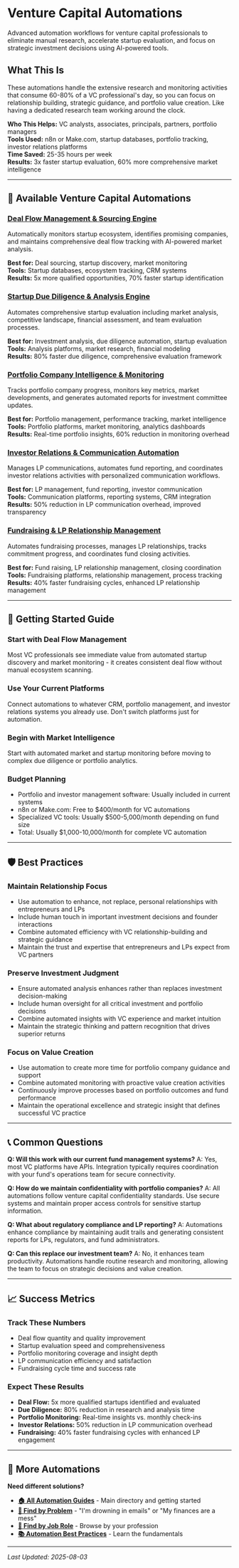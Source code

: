 # Venture Capital Automations

Advanced automation workflows for venture capital professionals to eliminate manual research, accelerate startup evaluation, and focus on strategic investment decisions using AI-powered tools.

## What This Is

These automations handle the extensive research and monitoring activities that consume 60-80% of a VC professional's day, so you can focus on relationship building, strategic guidance, and portfolio value creation. Like having a dedicated research team working around the clock.

**Who This Helps:** VC analysts, associates, principals, partners, portfolio managers  
**Tools Used:** n8n or Make.com, startup databases, portfolio tracking, investor relations platforms  
**Time Saved:** 25-35 hours per week  
**Results:** 3x faster startup evaluation, 60% more comprehensive market intelligence

---

## 🚀 Available Venture Capital Automations

### [Deal Flow Management & Sourcing Engine](Deal%20Flow%20Management%20and%20Sourcing%20Engine.md)
Automatically monitors startup ecosystem, identifies promising companies, and maintains comprehensive deal flow tracking with AI-powered market analysis.

**Best for:** Deal sourcing, startup discovery, market monitoring  
**Tools:** Startup databases, ecosystem tracking, CRM systems  
**Results:** 5x more qualified opportunities, 70% faster startup identification

### [Startup Due Diligence & Analysis Engine](Startup%20Due%20Diligence%20and%20Analysis%20Engine.md)
Automates comprehensive startup evaluation including market analysis, competitive landscape, financial assessment, and team evaluation processes.

**Best for:** Investment analysis, due diligence automation, startup evaluation  
**Tools:** Analysis platforms, market research, financial modeling  
**Results:** 80% faster due diligence, comprehensive evaluation framework

### [Portfolio Company Intelligence & Monitoring](Portfolio%20Company%20Intelligence%20and%20Monitoring.md)
Tracks portfolio company progress, monitors key metrics, market developments, and generates automated reports for investment committee updates.

**Best for:** Portfolio management, performance tracking, market intelligence  
**Tools:** Portfolio platforms, market monitoring, analytics dashboards  
**Results:** Real-time portfolio insights, 60% reduction in monitoring overhead

### [Investor Relations & Communication Automation](Investor%20Relations%20and%20Communication%20Automation.md)
Manages LP communications, automates fund reporting, and coordinates investor relations activities with personalized communication workflows.

**Best for:** LP management, fund reporting, investor communication  
**Tools:** Communication platforms, reporting systems, CRM integration  
**Results:** 50% reduction in LP communication overhead, improved transparency

### [Fundraising & LP Relationship Management](Fundraising%20and%20LP%20Relationship%20Management.md)
Automates fundraising processes, manages LP relationships, tracks commitment progress, and coordinates fund closing activities.

**Best for:** Fund raising, LP relationship management, closing coordination  
**Tools:** Fundraising platforms, relationship management, process tracking  
**Results:** 40% faster fundraising cycles, enhanced LP relationship management

---

## 🎯 Getting Started Guide

### Start with Deal Flow Management
Most VC professionals see immediate value from automated startup discovery and market monitoring - it creates consistent deal flow without manual ecosystem scanning.

### Use Your Current Platforms
Connect automations to whatever CRM, portfolio management, and investor relations systems you already use. Don't switch platforms just for automation.

### Begin with Market Intelligence
Start with automated market and startup monitoring before moving to complex due diligence or portfolio analytics.

### Budget Planning
- Portfolio and investor management software: Usually included in current systems
- n8n or Make.com: Free to $400/month for VC automations
- Specialized VC tools: Usually $500-5,000/month depending on fund size
- Total: Usually $1,000-10,000/month for complete VC automation

---

## 🛡️ Best Practices

### Maintain Relationship Focus
- Use automation to enhance, not replace, personal relationships with entrepreneurs and LPs
- Include human touch in important investment decisions and founder interactions
- Combine automated efficiency with VC relationship-building and strategic guidance
- Maintain the trust and expertise that entrepreneurs and LPs expect from VC partners

### Preserve Investment Judgment
- Ensure automated analysis enhances rather than replaces investment decision-making
- Include human oversight for all critical investment and portfolio decisions
- Combine automated insights with VC experience and market intuition
- Maintain the strategic thinking and pattern recognition that drives superior returns

### Focus on Value Creation
- Use automation to create more time for portfolio company guidance and support
- Combine automated monitoring with proactive value creation activities
- Continuously improve processes based on portfolio outcomes and fund performance
- Maintain the operational excellence and strategic insight that defines successful VC practice

---

## 📞 Common Questions

**Q: Will this work with our current fund management systems?**
A: Yes, most VC platforms have APIs. Integration typically requires coordination with your fund's operations team for secure connectivity.

**Q: How do we maintain confidentiality with portfolio companies?**
A: All automations follow venture capital confidentiality standards. Use secure systems and maintain proper access controls for sensitive startup information.

**Q: What about regulatory compliance and LP reporting?**
A: Automations enhance compliance by maintaining audit trails and generating consistent reports for LPs, regulators, and fund administrators.

**Q: Can this replace our investment team?**
A: No, it enhances team productivity. Automations handle routine research and monitoring, allowing the team to focus on strategic decisions and value creation.

---

## 📈 Success Metrics

### Track These Numbers
- Deal flow quantity and quality improvement
- Startup evaluation speed and comprehensiveness
- Portfolio monitoring coverage and insight depth
- LP communication efficiency and satisfaction
- Fundraising cycle time and success rate

### Expect These Results
- **Deal Flow:** 5x more qualified startups identified and evaluated
- **Due Diligence:** 80% reduction in research and analysis time
- **Portfolio Monitoring:** Real-time insights vs. monthly check-ins
- **Investor Relations:** 50% reduction in LP communication overhead
- **Fundraising:** 40% faster fundraising cycles with enhanced LP engagement

---

## 🔗 More Automations

**Need different solutions?**
- **[🏠 All Automation Guides](../../AI%20Automations%20Guide.md)** - Main directory and getting started
- **[🎯 Find by Problem](../../Automation%20Workflows%20by%20Problem.md)** - "I'm drowning in emails" or "My finances are a mess"
- **[👔 Find by Job Role](../../Automation%20Workflows%20by%20Job%20Role.md)** - Browse by your profession
- **[📚 Automation Best Practices](../../Automation%20Best%20Practices.md)** - Learn the fundamentals

---

*Last Updated: 2025-08-03*